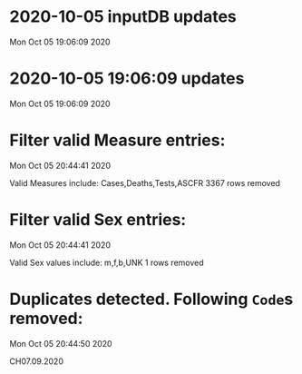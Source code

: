 
# 2020-10-05 inputDB updates 
 Mon Oct 05 19:06:09 2020 


# 2020-10-05 19:06:09 updates 
 Mon Oct 05 19:06:09 2020 


# Filter valid Measure entries: 
 Mon Oct 05 20:44:41 2020 

Valid Measures include: Cases,Deaths,Tests,ASCFR
 3367 rows removed
# Filter valid Sex entries: 
 Mon Oct 05 20:44:41 2020 

Valid Sex values include: m,f,b,UNK
 1 rows removed
# Duplicates detected. Following `Code`s removed: 
 Mon Oct 05 20:44:50 2020 

CH07.09.2020